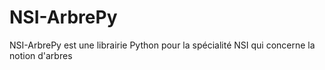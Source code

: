 # NSI-ArbrePy
NSI-ArbrePy est une librairie Python pour la spécialité NSI qui concerne la notion d'arbres
